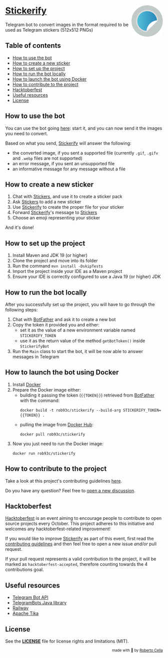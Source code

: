 # <img src="src/main/resources/images/stickerify.svg" align="right" width="100">[Stickerify](https://t.me/StickerifyImageBot)

Telegram bot to convert images in the format required to be used as Telegram stickers (512x512 PNGs)

## Table of contents

* [How to use the bot](#How-to-use-the-bot)
* [How to create a new sticker](#How-to-create-a-new-sticker)
* [How to set up the project](#How-to-set-up-the-project)
* [How to run the bot locally](#How-to-run-the-bot-locally)
* [How to launch the bot using Docker](#How-to-launch-the-bot-using-Docker)
* [How to contribute to the project](#How-to-contribute-to-the-project)
* [Hacktoberfest](#Hacktoberfest)
* [Useful resources](#Useful-resources)
* [License](#License)

## How to use the bot

You can use the bot going [here](https://t.me/StickerifyImageBot): start it, and you can now send it the images you need to convert.

Based on what you send, [Stickerify](https://t.me/StickerifyImageBot) will answer the following:

* the converted image, if you sent a supported file (currently `.gif`, `.gifv` and `.webp` files are not supported)
* an error message, if you sent an unsupported file
* an informative message for any message without a file

## How to create a new sticker

1. Chat with [Stickers](https://t.me/Stickers), and use it to create a sticker pack
2. Ask [Stickers](https://t.me/Stickers) to add a new sticker
3. Use [Stickerify](https://t.me/StickerifyImageBot) to create the proper file for your sticker
4. Forward [Stickerify](https://t.me/StickerifyImageBot)'s message to [Stickers](https://t.me/Stickers)
5. Choose an emoji representing your sticker

And it's done!

## How to set up the project

1. Install Maven and JDK 19 (or higher)
2. Clone the project and move into its folder
3. Run the command `mvn install -DskipTests`
4. Import the project inside your IDE as a Maven project
5. Ensure your IDE is correctly configured to use a Java 19 (or higher) JDK

## How to run the bot locally

After you successfully set up the project, you will have to go through the following steps:

1. Chat with [BotFather](https://t.me/BotFather) and ask it to create a new bot
2. Copy the token it provided you and either:
   * set it as the value of a new environment variable named `STICKERIFY_TOKEN` 
   * use it as the return value of the method `getBotToken()` inside `StickerifyBot`
3. Run the `Main` class to start the bot, it will be now able to answer messages in Telegram

## How to launch the bot using Docker

1. Install [Docker](https://docs.docker.com/get-docker/)
2. Prepare the Docker image either:
   * building it passing the token (`{{TOKEN}}`) retrieved from [BotFather](https://t.me/BotFather) with the command:
      ```shell
      docker build -t rob93c/stickerify --build-arg STICKERIFY_TOKEN={{TOKEN}} .
      ```
   * pulling the image from [Docker Hub](https://hub.docker.com/):
      ```shell
      docker pull rob93c/stickerify
      ```
3. Now you just need to run the Docker image:
   ```shell
   docker run rob93c/stickerify
   ```

## How to contribute to the project

Take a look at this project's contributing guidelines [here](CONTRIBUTING.md).

Do you have any question? Feel free to [open a new discussion](https://github.com/rob93c/Stickerify/discussions/new).

## Hacktoberfest

[Hacktoberfest](https://hacktoberfest.com/) is an event aiming to encourage people to contribute to open source projects every October.
This project adheres to this initiative and welcomes any hacktoberfest-related improvement!

If you would like to improve [Stickerify](https://t.me/StickerifyImageBot) as part of this event, first read the [contributing guidelines](CONTRIBUTING.md) and then feel free to open a new issue _and/or_ pull request.

If your pull request represents a valid contribution to the project, it will be marked as `hacktoberfest-accepted`, therefore counting towards the 4 contributions goal.

## Useful resources

* [Telegram Bot API](https://core.telegram.org/bots)
* [TelegramBots Java library](https://github.com/rubenlagus/TelegramBots)
* [Railway](https://railway.app?referralCode=rob)
* [Apache Tika](https://tika.apache.org/)

## License

See the [**LICENSE**](LICENSE) file for license rights and limitations (MIT).

<div align="right">
<sup>made with 💖 by <a href="https://github.com/rob93c">Roberto Cella</a></sup>
</div>
